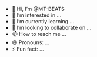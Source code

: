 - 👋 Hi, I’m @MT-BEATS
- 👀 I’m interested in ...
- 🌱 I’m currently learning ...
- 💞️ I’m looking to collaborate on ...
- 📫 How to reach me ...
- 😄 Pronouns: ...
- ⚡ Fun fact: ...

<!---
MT-BEATS/MT-BEATS is a ✨ special ✨ repository because its `README.md` (this file) appears on your GitHub profile.
You can click the Preview link to take a look at your changes.
--->
